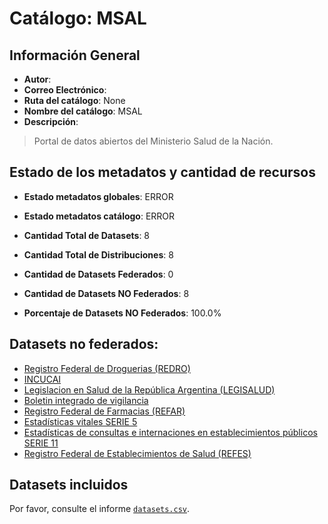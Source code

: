 
# Catálogo: MSAL

## Información General

- **Autor**: 
- **Correo Electrónico**: 
- **Ruta del catálogo**: None
- **Nombre del catálogo**: MSAL
- **Descripción**:

> Portal de datos abiertos del  Ministerio Salud de la Nación.

## Estado de los metadatos y cantidad de recursos

- **Estado metadatos globales**: ERROR
- **Estado metadatos catálogo**: ERROR
- **Cantidad Total de Datasets**: 8
- **Cantidad Total de Distribuciones**: 8

- **Cantidad de Datasets Federados**: 0
- **Cantidad de Datasets NO Federados**: 8
- **Porcentaje de Datasets NO Federados**: 100.0%

## Datasets no federados:

- [Registro Federal de Droguerias (REDRO)](http://datos.sisa.msal.gov.ar/dataset/registro-federal-de-droguerias-redro)
- [INCUCAI](http://datos.sisa.msal.gov.ar/dataset/incucai)
- [Legislacion en Salud de la República Argentina (LEGISALUD)](http://leg.msal.gov.ar/)
- [Boletin integrado de vigilancia](http://www.msal.gob.ar/dataset/boletin-integrado-de-vigilancia)
- [Registro Federal de Farmacias (REFAR)](sisa.msal.gov.ar)
- [Estadísticas vitales SERIE 5](http://www.deis.msal.gov.ar/)
- [Estadísticas de consultas e internaciones en establecimientos públicos SERIE 11](http://www.deis.msal.gov.ar/)
- [Registro Federal de Establecimientos de Salud (REFES)](http://sisa.msal.gov.ar)

## Datasets incluidos

Por favor, consulte el informe [`datasets.csv`](datasets.csv).
